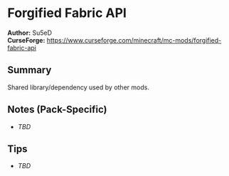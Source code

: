 # Forgified Fabric API

**Author:** Su5eD  
**CurseForge:** https://www.curseforge.com/minecraft/mc-mods/forgified-fabric-api

## Summary
Shared library/dependency used by other mods.

## Notes (Pack-Specific)
- _TBD_

## Tips
- _TBD_

